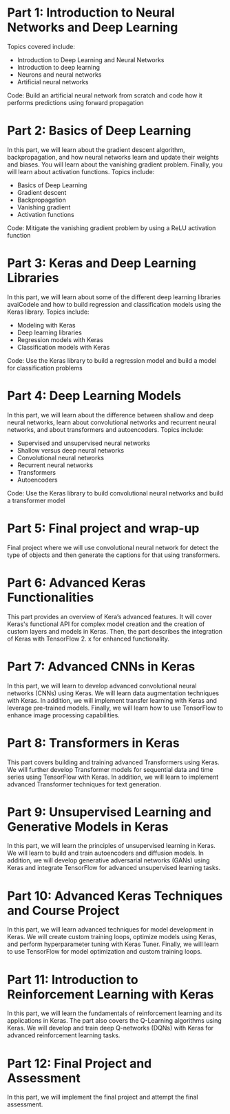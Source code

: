 # Part 1: Introduction to Neural Networks and Deep Learning
Topics covered include:

- Introduction to Deep Learning and Neural Networks
- Introduction to deep learning
- Neurons and neural networks
- Artificial neural networks

Code: Build an artificial neural network from scratch and code how it performs predictions using forward propagation


# Part 2: Basics of Deep Learning
In this part, we will learn about the gradient descent algorithm, backpropagation, and how neural networks learn and update their weights and biases. You will learn about the vanishing gradient problem. Finally, you will learn about activation functions. Topics include:

- Basics of Deep Learning
- Gradient descent
- Backpropagation
- Vanishing gradient
- Activation functions

Code: Mitigate the vanishing gradient problem by using a ReLU activation function


# Part 3: Keras and Deep Learning Libraries
In this part, we will learn about some of the different deep learning libraries avaiCodele and how to build regression and classification models using the Keras library. Topics include:

- Modeling with Keras
- Deep learning libraries
- Regression models with Keras
- Classification models with Keras

Code: Use the Keras library to build a regression model and build a model for classification problems


# Part 4: Deep Learning Models
In this part, we will learn about the difference between shallow and deep neural networks, learn about convolutional networks and recurrent neural networks, and about transformers and autoencoders. Topics include:

- Supervised and unsupervised neural networks
- Shallow versus deep neural networks
- Convolutional neural networks
- Recurrent neural networks
- Transformers
- Autoencoders

Code: Use the Keras library to build convolutional neural networks and build a transformer model


# Part 5: Final project and wrap-up
Final project where we will use convolutional neural network for detect the type of objects and then generate the captions for that using transformers.


# Part 6: Advanced Keras Functionalities

This part provides an overview of Kera’s advanced features. It will cover Keras's functional API for complex model creation and the creation of custom layers and models in Keras. Then, the part describes the integration of Keras with TensorFlow 2. x for enhanced functionality.

# Part 7: Advanced CNNs in Keras

In this part, we will learn to develop advanced convolutional neural networks (CNNs) using Keras. We will learn data augmentation techniques with Keras. In addition, we will implement transfer learning with Keras and leverage pre-trained models. Finally, we will learn how to use TensorFlow to enhance image processing capabilities.

# Part 8: Transformers in Keras

This part covers building and training advanced Transformers using Keras. We will further develop Transformer models for sequential data and time series using TensorFlow with Keras. In addition, we will learn to implement advanced Transformer techniques for text generation.

# Part 9: Unsupervised Learning and Generative Models in Keras

In this part, we will learn the principles of unsupervised learning in Keras. We will learn to build and train autoencoders and diffusion models. In addition, we will develop generative adversarial networks (GANs) using Keras and integrate TensorFlow for advanced unsupervised learning tasks.

# Part 10: Advanced Keras Techniques and Course Project

In this part, we will learn advanced techniques for model development in Keras. We will create custom training loops, optimize models using Keras, and perform hyperparameter tuning with Keras Tuner. Finally, we will learn to use TensorFlow for model optimization and custom training loops.

# Part 11: Introduction to Reinforcement Learning with Keras

In this part, we will learn the fundamentals of reinforcement learning and its applications in Keras. The part also covers the Q-Learning algorithms using Keras. We will develop and train deep Q-networks (DQNs) with Keras for advanced reinforcement learning tasks.

# Part 12: Final Project and Assessment

In this part, we will implement the final project and attempt the final assessment.
